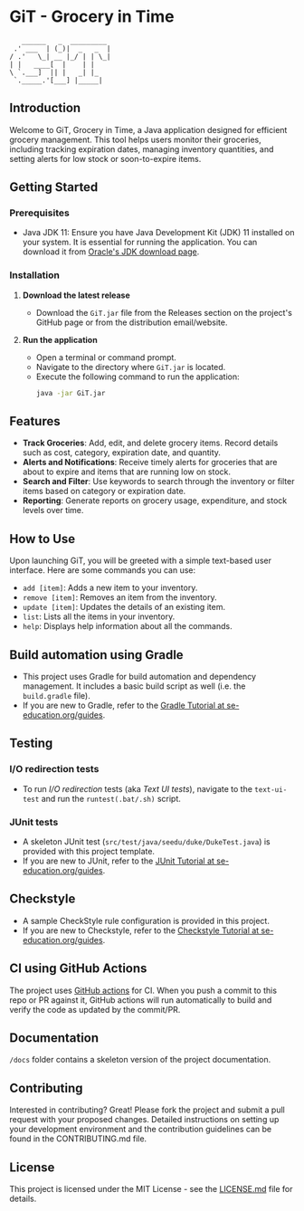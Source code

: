 # GiT - Grocery in Time

```
   ______   _  _________
 .' ___  | (_)|  _   _  |
/ .'   \_| __ |_/ | | \_|
| |   ____[  |    | |
\ `.___]  || |   _| |_
 `._____.'[___] |_____|
 ```


## Introduction
Welcome to GiT, Grocery in Time, a Java application designed for efficient grocery management. This tool helps users monitor their groceries, including tracking expiration dates, managing inventory quantities, and setting alerts for low stock or soon-to-expire items.

## Getting Started

### Prerequisites
- Java JDK 11: Ensure you have Java Development Kit (JDK) 11 installed on your system. It is essential for running the application. You can download it from [Oracle's JDK download page](https://www.oracle.com/java/technologies/javase-jdk11-downloads.html).

### Installation
1. **Download the latest release**
   - Download the `GiT.jar` file from the Releases section on the project's GitHub page or from the distribution email/website.

2. **Run the application**
   - Open a terminal or command prompt.
   - Navigate to the directory where `GiT.jar` is located.
   - Execute the following command to run the application:
     ```bash
     java -jar GiT.jar
     ```

## Features
- **Track Groceries**: Add, edit, and delete grocery items. Record details such as cost, category, expiration date, and quantity.
- **Alerts and Notifications**: Receive timely alerts for groceries that are about to expire and items that are running low on stock.
- **Search and Filter**: Use keywords to search through the inventory or filter items based on category or expiration date.
- **Reporting**: Generate reports on grocery usage, expenditure, and stock levels over time.

## How to Use
Upon launching GiT, you will be greeted with a simple text-based user interface. Here are some commands you can use:
- `add [item]`: Adds a new item to your inventory.
- `remove [item]`: Removes an item from the inventory.
- `update [item]`: Updates the details of an existing item.
- `list`: Lists all the items in your inventory.
- `help`: Displays help information about all the commands.

## Build automation using Gradle

* This project uses Gradle for build automation and dependency management. It includes a basic build script as well (i.e. the `build.gradle` file).
* If you are new to Gradle, refer to the [Gradle Tutorial at se-education.org/guides](https://se-education.org/guides/tutorials/gradle.html).

## Testing

### I/O redirection tests

* To run _I/O redirection_ tests (aka _Text UI tests_), navigate to the `text-ui-test` and run the `runtest(.bat/.sh)` script.

### JUnit tests

* A skeleton JUnit test (`src/test/java/seedu/duke/DukeTest.java`) is provided with this project template. 
* If you are new to JUnit, refer to the [JUnit Tutorial at se-education.org/guides](https://se-education.org/guides/tutorials/junit.html).

## Checkstyle

* A sample CheckStyle rule configuration is provided in this project.
* If you are new to Checkstyle, refer to the [Checkstyle Tutorial at se-education.org/guides](https://se-education.org/guides/tutorials/checkstyle.html).

## CI using GitHub Actions

The project uses [GitHub actions](https://github.com/features/actions) for CI. When you push a commit to this repo or PR against it, GitHub actions will run automatically to build and verify the code as updated by the commit/PR.

## Documentation

`/docs` folder contains a skeleton version of the project documentation.

## Contributing
Interested in contributing? Great! Please fork the project and submit a pull request with your proposed changes. Detailed instructions on setting up your development environment and the contribution guidelines can be found in the CONTRIBUTING.md file.

## License
This project is licensed under the MIT License - see the [LICENSE.md](LICENSE.md) file for details.
